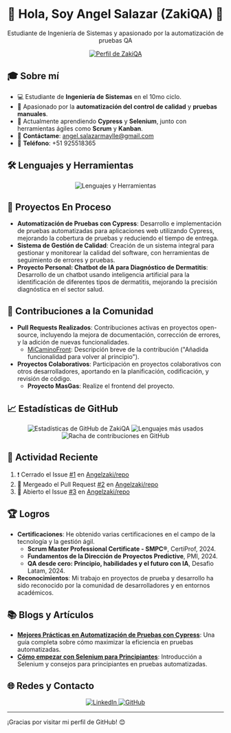 <div align="center">
  <h1>👋 Hola, Soy Angel Salazar (ZakiQA) 🍫</h1>
  <p>Estudiante de Ingeniería de Sistemas y apasionado por la automatización de pruebas QA</p>
</div>

<div align="center">
  <a href="https://postimg.cc/4nQcf1Lj">
    <img src="https://i.postimg.cc/L4r3VCz4/2.png" alt="Perfil de ZakiQA">
  </a>
</div>

## 🎓 Sobre mí

- 💻 Estudiante de **Ingeniería de Sistemas** en el 10mo ciclo.
- 🧪 Apasionado por la **automatización del control de calidad** y **pruebas manuales**.
- 🚀 Actualmente aprendiendo **Cypress** y **Selenium**, junto con herramientas ágiles como **Scrum** y **Kanban**.
- 📧 **Contáctame**: [angel.salazarmaylle@gmail.com](mailto:angel.salazarmaylle@gmail.com)
- 📱 **Teléfono**: +51 925518365

## 🛠️ Lenguajes y Herramientas

<div align="center">
  <img src="https://skillicons.dev/icons?i=vscode,selenium,spring,py,nodejs,mysql,maven,laravel,java,js,idea,html,cypress,cs,php,git,github,docker,linux&perline=8" alt="Lenguajes y Herramientas" />
</div>

## 🚀 Proyectos En Proceso

- **Automatización de Pruebas con Cypress**: Desarrollo e implementación de pruebas automatizadas para aplicaciones web utilizando Cypress, mejorando la cobertura de pruebas y reduciendo el tiempo de entrega.
- **Sistema de Gestión de Calidad**: Creación de un sistema integral para gestionar y monitorear la calidad del software, con herramientas de seguimiento de errores y pruebas.
- **Proyecto Personal: Chatbot de IA para Diagnóstico de Dermatitis**: Desarrollo de un chatbot usando inteligencia artificial para la identificación de diferentes tipos de dermatitis, mejorando la precisión diagnóstica en el sector salud.

## 👥 Contribuciones a la Comunidad

- **Pull Requests Realizados**: Contribuciones activas en proyectos open-source, incluyendo la mejora de documentación, corrección de errores, y la adición de nuevas funcionalidades.
  - [MiCaminoFront](#): Descripción breve de la contribución ("Añadida funcionalidad para volver al principio").
- **Proyectos Colaborativos**: Participación en proyectos colaborativos con otros desarrolladores, aportando en la planificación, codificación, y revisión de código.
  - **Proyecto MasGas**: Realize el frontend del proyecto.

## 📈 Estadísticas de GitHub

<div align="center">
  <img src="https://github-readme-stats.vercel.app/api?username=Angelzaki&show_icons=true&theme=radical" alt="Estadísticas de GitHub de ZakiQA" />
  <img src="https://github-readme-stats.vercel.app/api/top-langs/?username=Angelzaki&layout=compact&theme=radical" alt="Lenguajes más usados" />
  <img src="https://streak-stats.demolab.com?user=Angelzaki&theme=radical" alt="Racha de contribuciones en GitHub" />
</div>

## 🌟 Actividad Reciente

<!--START_SECTION:activity-->
1. ❗️ Cerrado el Issue [#1](https://github.com/Angelzaki/repo/issues/1) en [Angelzaki/repo](https://github.com/Angelzaki/repo)
2. 🎉 Mergeado el Pull Request [#2](https://github.com/Angelzaki/repo/pull/2) en [Angelzaki/repo](https://github.com/Angelzaki/repo)
3. 💪 Abierto el Issue [#3](https://github.com/Angelzaki/repo/issues/3) en [Angelzaki/repo](https://github.com/Angelzaki/repo)
<!--END_SECTION:activity-->

## 🏆 Logros

- **Certificaciones**: He obtenido varias certificaciones en el campo de la tecnología y la gestión ágil.
  - **Scrum Master Professional Certificate - SMPC®**, CertiProf, 2024.
  - **Fundamentos de la Dirección de Proyectos Predictive**, PMI, 2024.
  - **QA desde cero: Principio, habilidades y el futuro con IA**, Desafio Latam, 2024.
- **Reconocimientos**: Mi trabajo en proyectos de prueba y desarrollo ha sido reconocido por la comunidad de desarrolladores y en entornos académicos.

## 📚 Blogs y Artículos

- **[Mejores Prácticas en Automatización de Pruebas con Cypress](#)**: Una guía completa sobre cómo maximizar la eficiencia en pruebas automatizadas.
- **[Cómo empezar con Selenium para Principiantes](#)**: Introducción a Selenium y consejos para principiantes en pruebas automatizadas.

## 🌐 Redes y Contacto

<div align="center">
  <a href="https://www.linkedin.com/in/angel-salazar-36236b198/" target="_blank">
    <img src="https://img.shields.io/badge/LinkedIn-0077B5?style=for-the-badge&logo=linkedin&logoColor=white" alt="LinkedIn">
  </a>
  <a href="https://github.com/Angelzaki" target="_blank">
    <img src="https://img.shields.io/badge/GitHub-181717?style=for-the-badge&logo=github&logoColor=white" alt="GitHub">
  </a>
</div>

---

¡Gracias por visitar mi perfil de GitHub! 😊

